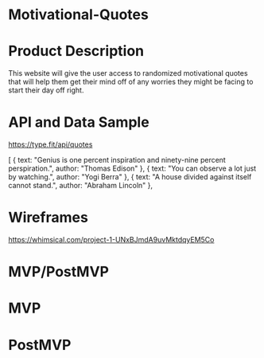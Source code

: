 # Motivational-Quotes


# Product Description
This website will give the user access to randomized motivational quotes that will help them get their mind off of any worries they might be facing to start their day off right.

# API and Data Sample
https://type.fit/api/quotes

[
{
text: "Genius is one percent inspiration and ninety-nine percent perspiration.",
author: "Thomas Edison"
},
{
text: "You can observe a lot just by watching.",
author: "Yogi Berra"
},
{
text: "A house divided against itself cannot stand.",
author: "Abraham Lincoln"
},


# Wireframes
https://whimsical.com/project-1-UNxBJmdA9uvMktdqyEM5Co

# MVP/PostMVP

# MVP

# PostMVP
